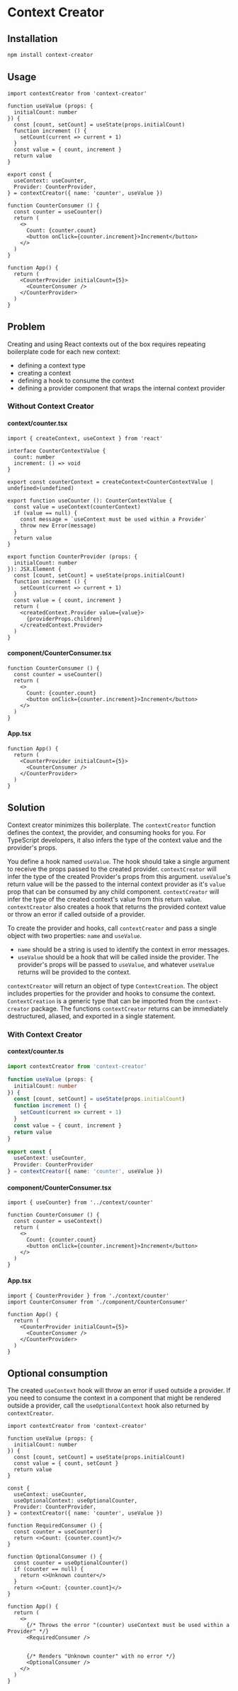 # Context Creator

## Installation

```sh
npm install context-creator
```

## Usage

```TSX
import contextCreator from 'context-creator'

function useValue (props: {
  initialCount: number
}) {
  const [count, setCount] = useState(props.initialCount)
  function increment () {
    setCount(current => current + 1)
  }
  const value = { count, increment }
  return value
}

export const {
  useContext: useCounter,
  Provider: CounterProvider, 
} = contextCreator({ name: 'counter', useValue })

function CounterConsumer () {
  const counter = useCounter()
  return (
    <>
      Count: {counter.count}
      <button onClick={counter.increment}>Increment</button>
    </>
  )
}

function App() {
  return (
    <CounterProvider initialCount={5}>
      <CounterConsumer />
    </CounterProvider>
  )
}
```

## Problem

Creating and using React contexts out of the box requires repeating boilerplate code for each new context:

* defining a context type
* creating a context
* defining a hook to consume the context
* defining a provider component that wraps the internal context provider

### Without Context Creator

#### context/counter.tsx

```TSX
import { createContext, useContext } from 'react'

interface CounterContextValue {
  count: number
  increment: () => void
}

export const counterContext = createContext<CounterContextValue | undefined>(undefined)

export function useCounter (): CounterContextValue {
  const value = useContext(counterContext)
  if (value == null) {
    const message = `useContext must be used within a Provider`
    throw new Error(message)
  }
  return value
}

export function CounterProvider (props: {
  initialCount: number
}): JSX.Element {
  const [count, setCount] = useState(props.initialCount)
  function increment () {
    setCount(current => current + 1)
  }
  const value = { count, increment }
  return (
    <createdContext.Provider value={value}>
      {providerProps.children}
    </createdContext.Provider>
  )
}
```

#### component/CounterConsumer.tsx

```TSX
function CounterConsumer () {
  const counter = useCounter()
  return (
    <>
      Count: {counter.count}
      <button onClick={counter.increment}>Increment</button>
    </>
  )
}
```

#### App.tsx

```TSX
function App() {
  return (
    <CounterProvider initialCount={5}>
      <CounterConsumer />
    </CounterProvider>
  )
}
```

## Solution

Context creator minimizes this boilerplate.
The `contextCreator` function defines the context, the provider, and consuming hooks for you.
For TypeScript developers, it also infers the type of the context value and the provider's props.

You define a hook named `useValue`.
The hook should take a single argument to receive the props passed to the created provider.
`contextCreator` will infer the type of the created Provider's props from this argument.
`useValue`'s return value will be the passed to the internal context provider as it's `value` prop that can be consumed by any child component.
`contextCreator` will infer the type of the created context's value from this return value.
`contextCreator` also creates a hook that returns the provided context value or throw an error if called outside of a provider.

To create the provider and hooks, call `contextCreator` and pass a single object with two properties: `name` and `useValue`.

* `name` should be a string is used to identify the context in error messages.
* `useValue` should be a hook that will be called inside the provider.
The provider's props will be passed to `useValue`, and whatever `useValue` returns will be provided to the context.

`contextCreator` will return an object of type `ContextCreation`.
The object includes properties for the provider and hooks to consume the context.
`ContextCreation` is a generic type that can be imported from the `context-creator` package.
The functions `contextCreator` returns can be immediately destructured, aliased, and exported in a single statement.

### With Context Creator

#### context/counter.ts

```TypeScript
import contextCreator from 'context-creator'

function useValue (props: {
  initialCount: number
}) {
  const [count, setCount] = useState(props.initialCount)
  function increment () {
    setCount(current => current + 1)
  }
  const value = { count, increment }
  return value
}

export const {
  useContext: useCounter,
  Provider: CounterProvider
} = contextCreator({ name: 'counter', useValue })
```

#### component/CounterConsumer.tsx

```TSX
import { useCounter} from '../context/counter'

function CounterConsumer () {
  const counter = useContext()
  return (
    <>
      Count: {counter.count}
      <button onClick={counter.increment}>Increment</button>
    </>
  )
}
```

#### App.tsx

```TSX
import { CounterProvider } from './context/counter'
import CounterConsumer from './component/CounterConsumer'

function App() {
  return (
    <CounterProvider initialCount={5}>
      <CounterConsumer />
    </CounterProvider>
  )
}
```

## Optional consumption

The created `useContext` hook will throw an error if used outside a provider.
If you need to consume the context in a component that might be rendered outside a provider, call the `useOptionalContext` hook also returned by `contextCreator`.

```TSX
import contextCreator from 'context-creator'

function useValue (props: {
  initialCount: number
}) {
  const [count, setCount] = useState(props.initialCount)
  const value = { count, setCount }
  return value
}

const {
  useContext: useCounter,
  useOptionalContext: useOptionalCounter,
  Provider: CounterProvider, 
} = contextCreator({ name: 'counter', useValue })

function RequiredConsumer () {
  const counter = useCounter()
  return <>Count: {counter.count}</>
}

function OptionalConsumer () {
  const counter = useOptionalCounter()
  if (counter == null) {
    return <>Unknown counter</>
  }
  return <>Count: {counter.count}</>
}

function App() {
  return (
    <>
      {/* Throws the error "(counter) useContext must be used within a Provider" */}
      <RequiredConsumer />


      {/* Renders "Unknown counter" with no error */}
      <OptionalConsumer />
    </>
  )
}
```

